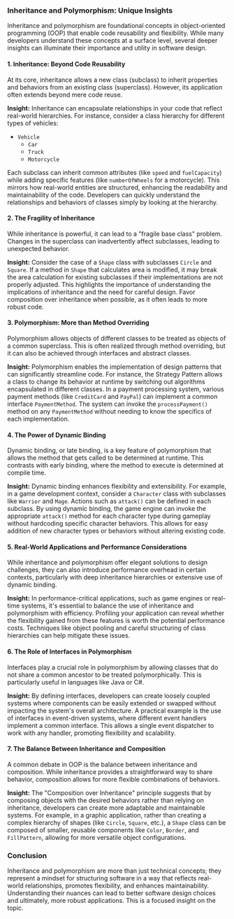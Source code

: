 ### Inheritance and Polymorphism: Unique Insights

Inheritance and polymorphism are foundational concepts in object-oriented programming (OOP) that enable code reusability and flexibility. While many developers understand these concepts at a surface level, several deeper insights can illuminate their importance and utility in software design.

#### 1. Inheritance: Beyond Code Reusability

At its core, inheritance allows a new class (subclass) to inherit properties and behaviors from an existing class (superclass). However, its application often extends beyond mere code reuse.

**Insight:** Inheritance can encapsulate relationships in your code that reflect real-world hierarchies. For instance, consider a class hierarchy for different types of vehicles:
- `Vehicle`
  - `Car`
  - `Truck`
  - `Motorcycle`

Each subclass can inherit common attributes (like `speed` and `fuelCapacity`) while adding specific features (like `numberOfWheels` for a motorcycle). This mirrors how real-world entities are structured, enhancing the readability and maintainability of the code. Developers can quickly understand the relationships and behaviors of classes simply by looking at the hierarchy.

#### 2. The Fragility of Inheritance

While inheritance is powerful, it can lead to a "fragile base class" problem. Changes in the superclass can inadvertently affect subclasses, leading to unexpected behavior.

**Insight:** Consider the case of a `Shape` class with subclasses `Circle` and `Square`. If a method in `Shape` that calculates area is modified, it may break the area calculation for existing subclasses if their implementations are not properly adjusted. This highlights the importance of understanding the implications of inheritance and the need for careful design. Favor composition over inheritance when possible, as it often leads to more robust code.

#### 3. Polymorphism: More than Method Overriding

Polymorphism allows objects of different classes to be treated as objects of a common superclass. This is often realized through method overriding, but it can also be achieved through interfaces and abstract classes.

**Insight:** Polymorphism enables the implementation of design patterns that can significantly streamline code. For instance, the Strategy Pattern allows a class to change its behavior at runtime by switching out algorithms encapsulated in different classes. In a payment processing system, various payment methods (like `CreditCard` and `PayPal`) can implement a common interface `PaymentMethod`. The system can invoke the `processPayment()` method on any `PaymentMethod` without needing to know the specifics of each implementation.

#### 4. The Power of Dynamic Binding

Dynamic binding, or late binding, is a key feature of polymorphism that allows the method that gets called to be determined at runtime. This contrasts with early binding, where the method to execute is determined at compile time.

**Insight:** Dynamic binding enhances flexibility and extensibility. For example, in a game development context, consider a `Character` class with subclasses like `Warrior` and `Mage`. Actions such as `attack()` can be defined in each subclass. By using dynamic binding, the game engine can invoke the appropriate `attack()` method for each character type during gameplay without hardcoding specific character behaviors. This allows for easy addition of new character types or behaviors without altering existing code.

#### 5. Real-World Applications and Performance Considerations

While inheritance and polymorphism offer elegant solutions to design challenges, they can also introduce performance overhead in certain contexts, particularly with deep inheritance hierarchies or extensive use of dynamic binding.

**Insight:** In performance-critical applications, such as game engines or real-time systems, it's essential to balance the use of inheritance and polymorphism with efficiency. Profiling your application can reveal whether the flexibility gained from these features is worth the potential performance costs. Techniques like object pooling and careful structuring of class hierarchies can help mitigate these issues.

#### 6. The Role of Interfaces in Polymorphism

Interfaces play a crucial role in polymorphism by allowing classes that do not share a common ancestor to be treated polymorphically. This is particularly useful in languages like Java or C#.

**Insight:** By defining interfaces, developers can create loosely coupled systems where components can be easily extended or swapped without impacting the system's overall architecture. A practical example is the use of interfaces in event-driven systems, where different event handlers implement a common interface. This allows a single event dispatcher to work with any handler, promoting flexibility and scalability.

#### 7. The Balance Between Inheritance and Composition

A common debate in OOP is the balance between inheritance and composition. While inheritance provides a straightforward way to share behavior, composition allows for more flexible combinations of behaviors.

**Insight:** The "Composition over Inheritance" principle suggests that by composing objects with the desired behaviors rather than relying on inheritance, developers can create more adaptable and maintainable systems. For example, in a graphic application, rather than creating a complex hierarchy of shapes (like `Circle`, `Square`, etc.), a `Shape` class can be composed of smaller, reusable components like `Color`, `Border`, and `FillPattern`, allowing for more versatile object configurations.

### Conclusion

Inheritance and polymorphism are more than just technical concepts; they represent a mindset for structuring software in a way that reflects real-world relationships, promotes flexibility, and enhances maintainability. Understanding their nuances can lead to better software design choices and ultimately, more robust applications. This is a focused insight on the topic.
